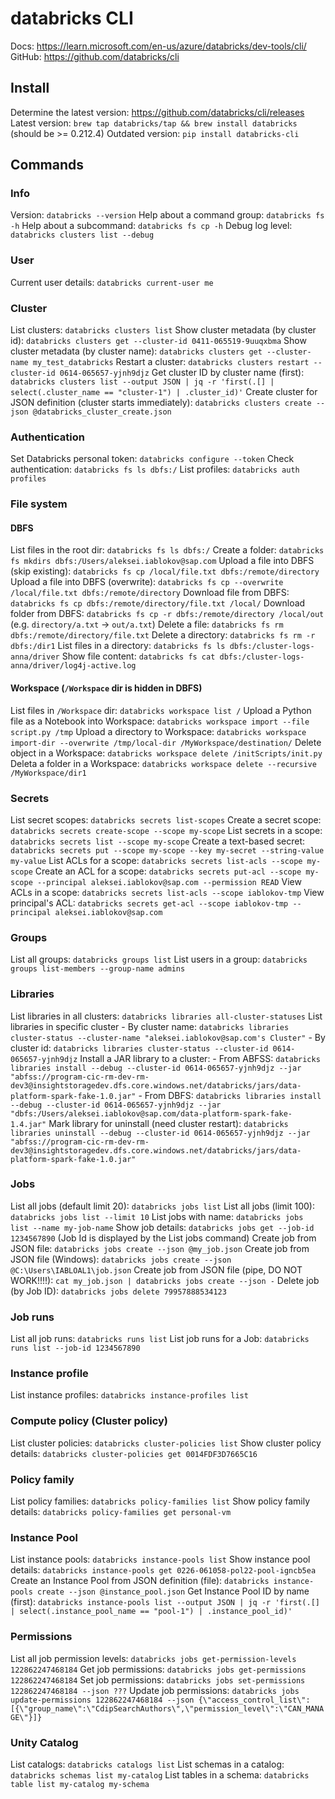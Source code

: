 # databricks CLI
 
Docs: https://learn.microsoft.com/en-us/azure/databricks/dev-tools/cli/
GitHub: https://github.com/databricks/cli
 
## Install
Determine the latest version: https://github.com/databricks/cli/releases
Latest version: `brew tap databricks/tap && brew install databricks` (should be >= 0.212.4)
Outdated version: `pip install databricks-cli`
 
## Commands
### Info
Version: `databricks --version`
Help about a command group: `databricks fs -h`
Help about a subcommand: `databricks fs cp -h`
Debug log level: `databricks clusters list --debug`
 
### User
Current user details: `databricks current-user me`
 
### Cluster
List clusters: `databricks clusters list`
Show cluster metadata (by cluster id): `databricks clusters get --cluster-id 0411-065519-9uuqxbma`
Show cluster metadata (by cluster name): `databricks clusters get --cluster-name my_test_databricks`
Restart a cluster: `databricks clusters restart --cluster-id 0614-065657-yjnh9djz`
Get cluster ID by cluster name (first): `databricks clusters list --output JSON | jq -r 'first(.[] | select(.cluster_name == "cluster-1") | .cluster_id)'`
Create cluster for JSON definition (cluster starts immediately): `databricks clusters create --json @databricks_cluster_create.json`
 
### Authentication
Set Databricks personal token: `databricks configure --token`
Check authentication: `databricks fs ls dbfs:/`
List profiles: `databricks auth profiles`
 
### File system
 
#### DBFS
List files in the root dir: `databricks fs ls dbfs:/`
Create a folder: `databricks fs mkdirs dbfs:/Users/aleksei.iablokov@sap.com`
Upload a file into DBFS (skip existing): `databricks fs cp /local/file.txt dbfs:/remote/directory`
Upload a file into DBFS (overwrite): `databricks fs cp --overwrite /local/file.txt dbfs:/remote/directory`
Download file from DBFS: `databricks fs cp dbfs:/remote/directory/file.txt /local/`
Download folder from DBFS: `databricks fs cp -r dbfs:/remote/directory /local/out` (e.g. `directory/a.txt` -> `out/a.txt`)
Delete a file: `databricks fs rm dbfs:/remote/directory/file.txt`
Delete a directory: `databricks fs rm -r dbfs:/dir1`
List files in a directory: `databricks fs ls dbfs:/cluster-logs-anna/driver`
Show file content: `databricks fs cat dbfs:/cluster-logs-anna/driver/log4j-active.log`
 
#### Workspace (`/Workspace` dir is hidden in DBFS)
List files in `/Workspace` dir: `databricks workspace list /`
Upload a Python file as a Notebook into Workspace: `databricks workspace import --file script.py /tmp`
Upload a directory to Workspace: `databricks workspace import-dir --overwrite /tmp/local-dir /MyWorkspace/destination/`
Delete object in a Workspace: `databricks workspace delete /initScripts/init.py`
Deleta a folder in a Workspace: `databricks workspace delete --recursive /MyWorkspace/dir1`
 
### Secrets
List secret scopes: `databricks secrets list-scopes`
Create a secret scope: `databricks secrets create-scope --scope my-scope`
List secrets in a scope: `databricks secrets list --scope my-scope`
Create a text-based secret: `databricks secrets put --scope my-scope --key my-secret --string-value my-value`
List ACLs for a scope: `databricks secrets list-acls --scope my-scope`
Create an ACL for a scope: `databricks secrets put-acl --scope my-scope --principal aleksei.iablokov@sap.com --permission READ`
View ACLs in a scope: `databricks secrets list-acls --scope iablokov-tmp`
View principal's ACL: `databricks secrets get-acl --scope iablokov-tmp --principal aleksei.iablokov@sap.com`
 
### Groups
List all groups: `databricks groups list`
List users in a group: `databricks groups list-members --group-name admins`
 
### Libraries
List libraries in all clusters: `databricks libraries all-cluster-statuses`
List libraries in specific cluster
	- By cluster name: `databricks libraries cluster-status --cluster-name "aleksei.iablokov@sap.com's Cluster"`
	- By cluster id: `databricks libraries cluster-status --cluster-id 0614-065657-yjnh9djz`
Install a JAR library to a cluster: 
	- From ABFSS: `databricks libraries install --debug --cluster-id 0614-065657-yjnh9djz --jar "abfss://program-cic-rm-dev-rm-dev3@insightstoragedev.dfs.core.windows.net/databricks/jars/data-platform-spark-fake-1.0.jar"`
	- From DBFS: `databricks libraries install --debug --cluster-id 0614-065657-yjnh9djz --jar "dbfs:/Users/aleksei.iablokov@sap.com/data-platform-spark-fake-1.4.jar"`
Mark library for uninstall (need cluster restart): `databricks libraries uninstall --debug --cluster-id 0614-065657-yjnh9djz --jar "abfss://program-cic-rm-dev-rm-dev3@insightstoragedev.dfs.core.windows.net/databricks/jars/data-platform-spark-fake-1.0.jar"`
 
### Jobs
List all jobs (default limit 20): `databricks jobs list`
List all jobs (limit 100): `databricks jobs list --limit 10`
List jobs with name: `databricks jobs list --name my-job-name`
Show job details: `databricks jobs get --job-id 1234567890` (Job Id is displayed by the List jobs command)
Create job from JSON file: `databricks jobs create --json @my_job.json`
Create job from JSON file (Windows): `databricks jobs create --json @C:\Users\IABLOAL1\job.json`
Create job from JSON file (pipe, DO NOT WORK!!!!): `cat my_job.json | databricks jobs create --json -`
Delete job (by Job ID): `databricks jobs delete 79957888534123`
 
### Job runs
List all job runs: `databricks runs list`
List job runs for a Job: `databricks runs list --job-id 1234567890`

### Instance profile
List instance profiles: `databricks instance-profiles list`

### Compute policy (Cluster policy)
List cluster policies: `databricks cluster-policies list`
Show cluster policy details: `databricks cluster-policies get 0014FDF3D7665C16`

### Policy family
List policy families: `databricks policy-families list`
Show policy family details: `databricks policy-families get personal-vm`

### Instance Pool
List instance pools: `databricks instance-pools list`
Show instance pool details: `databricks instance-pools get 0226-061058-pol22-pool-igncb5ea`
Create an Instance Pool from JSON definition (file): `databricks instance-pools create --json @instance_pool.json`
Get Instance Pool ID by name (first): `databricks instance-pools list --output JSON | jq -r 'first(.[] | select(.instance_pool_name == "pool-1") | .instance_pool_id)'`

### Permissions
List all job permission levels: `databricks jobs get-permission-levels 122862247468184`
Get job permissions: `databricks jobs get-permissions 122862247468184`
Set job permissions: `databricks jobs set-permissions 122862247468184 --json ???`
Update job permissions: `databricks jobs update-permissions 122862247468184 --json {\"access_control_list\":[{\"group_name\":\"CdipSearchAuthors\",\"permission_level\":\"CAN_MANAGE\"}]}`

### Unity Catalog
List catalogs: `databricks catalogs list`
List schemas in a catalog: `databricks schemas list my-catalog` 
List tables in a schema: `databricks table list my-catalog my-schema`
